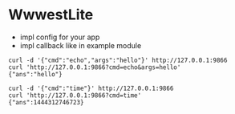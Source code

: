 WwwestLite
==========

- impl config for your app
- impl callback like in example module

```
curl -d '{"cmd":"echo","args":"hello"}' http://127.0.0.1:9866
curl 'http://127.0.0.1:9866?cmd=echo&args=hello'
{"ans":"hello"}

curl -d '{"cmd":"time"}' http://127.0.0.1:9866
curl 'http://127.0.0.1:9866?cmd=time'
{"ans":1444312746723}
```
